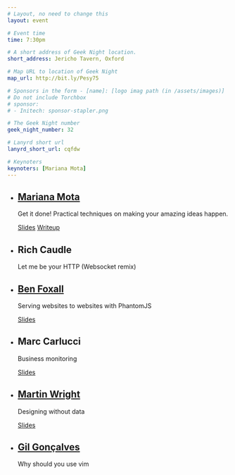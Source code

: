 ```yaml
---
# Layout, no need to change this
layout: event

# Event time
time: 7:30pm

# A short address of Geek Night location. 
short_address: Jericho Tavern, Oxford

# Map URL to location of Geek Night
map_url: http://bit.ly/Pesy75

# Sponsors in the form - [name]: [logo imag path (in /assets/images)]
# Do not include Torchbox
# sponsor:
# - Initech: sponsor-stapler.png

# The Geek Night number
geek_night_number: 32

# Lanyrd short url
lanyrd_short_url: cqfdw

# Keynoters
keynoters: [Mariana Mota]
---
```


<ul class="keynotes">
    <li itemprop="performer" itemscope="itemscope" itemtype="http://schema.org/Person">
        <a href="http://www.marianamota.com" ><h2 itemprop="name">Mariana Mota</h2></a>
        <p>Get it done! Practical techniques on making your amazing ideas happen.</p>
        <div class="downloads">
            <a href=" http://media.ogn.s3.amazonaws.com/ogn32/keynote-MarianaMota.pdf">Slides</a>
            <a href=" http://www.marianamota.com/my-talk-making-your-amazing-ideas-happen/">Writeup</a>
        </div>
    </li>
    <li itemprop="performer" itemscope="itemscope" itemtype="http://schema.org/Person">
        <h2 itemprop="name">Rich Caudle</h2></a>
        <p>Let me be your HTTP (Websocket remix)</p>
    </li>
</ul>

<ul class="microslots">
    <li itemprop="performer" itemscope="itemscope" itemtype="http://schema.org/Person">
        <h2 itemprop="name"><a href="http://benjaminbenben.com" >Ben Foxall</a></h2>
        <p>Serving websites to websites with PhantomJS</p>
        <div class="downloads">
            <a href=" http://media.ogn.s3.amazonaws.com/ogn32/microslot-BenFoxall.zip">Slides</a>
        </div>
    </li>
    <li itemprop="performer" itemscope="itemscope" itemtype="http://schema.org/Person">
        <h2 itemprop="name">Marc Carlucci</h2>
        <p>Business monitoring</p>
        <div class="downloads">
            <a href=" http://media.ogn.s3.amazonaws.com/ogn32/microslot-MarcCarlucci.zip">Slides</a>
        </div>
    </li>
    <li itemprop="performer" itemscope="itemscope" itemtype="http://schema.org/Person">
        <a href="http://mynameismartin.com" ><h2 itemprop="name">Martin Wright</h2></a>
        <p>Designing without data</p>
        <div class="downloads">
            <a href=" http://media.ogn.s3.amazonaws.com/ogn32/microslot-MartinWright.pdf">Slides</a>
        </div>
    </li>
    <li itemprop="performer" itemscope="itemscope" itemtype="http://schema.org/Person">
        <a href="https://github.com/LuRsT" ><h2 itemprop="name">Gil Gonçalves</h2></a>
        <p>Why should you use vim</p>
    </li>
</ul>


